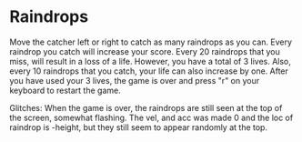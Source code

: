 Raindrops
=========

 

Move the catcher left or right to catch as many raindrops as you can. Every raindrop you catch will increase your score. Every 20 raindrops that you miss, will result in a loss of a life. However, you have a total of 3 lives. Also, every 10 raindrops that you catch, your life can also increase by one. After you have used your 3 lives, the game is over and press "r" on your keyboard to restart the game. 


Glitches: When the game is over, the raindrops are still seen at the top of the screen, somewhat flashing. The vel, and acc was made 0 and the loc of raindrop is -height, but they still seem to appear randomly at the top. 
